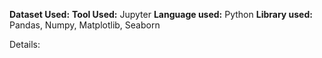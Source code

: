 **Dataset Used:** 
**Tool Used:** Jupyter
**Language used:** Python
**Library used:** Pandas, Numpy, Matplotlib, Seaborn

Details:
